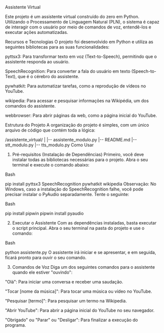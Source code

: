 Assistente Virtual 

Este projeto é um assistente virtual construído do zero em Python. Utilizando o Processamento de Linguagem Natural (PLN), o sistema é capaz de interagir com o usuário por meio de comandos de voz, entendê-los e executar ações automatizadas.

Recursos e Tecnologias
O projeto foi desenvolvido em Python e utiliza as seguintes bibliotecas para as suas funcionalidades:

pyttsx3: Para transformar texto em voz (Text-to-Speech), permitindo que o assistente responda ao usuário.

SpeechRecognition: Para converter a fala do usuário em texto (Speech-to-Text), que é o cérebro do assistente.

pywhatkit: Para automatizar tarefas, como a reprodução de vídeos no YouTube.

wikipedia: Para acessar e pesquisar informações na Wikipédia, um dos comandos do assistente.

webbrowser: Para abrir páginas da web, como a página inicial do YouTube.

Estrutura do Projeto
A organização do projeto é simples, com um único arquivo de código que contém toda a lógica:

/assistente_virtual/
|
|-- assistente_modulo.py
|-- README.md
|-- stt_modulo.py
|-- tts_modulo.py
Como Usar

1. Pré-requisitos (Instalação de Dependências)
Primeiro, você deve instalar todas as bibliotecas necessárias para o projeto. Abra o seu terminal e execute o comando abaixo:

Bash

pip install pyttsx3 SpeechRecognition pywhatkit wikipedia
Observação: No Windows, caso a instalação do SpeechRecognition falhe, você pode precisar instalar o PyAudio separadamente. Tente o seguinte:

Bash

pip install pipwin
pipwin install pyaudio

2. Executar o Assistente
Com as dependências instaladas, basta executar o script principal. Abra o seu terminal na pasta do projeto e use o comando:

Bash

python assistente.py
O assistente irá iniciar e se apresentar, e em seguida, ficará pronto para ouvir o seu comando.

3. Comandos de Voz
Diga um dos seguintes comandos para o assistente quando ele estiver "ouvindo":

"Olá": Para iniciar uma conversa e receber uma saudação.

"Tocar [nome da música]": Para tocar uma música ou vídeo no YouTube.

"Pesquisar [termo]": Para pesquisar um termo na Wikipedia.

"Abrir YouTube": Para abrir a página inicial do YouTube no seu navegador.

"Obrigado" ou "Parar" ou "Desligar": Para finalizar a execução do programa.